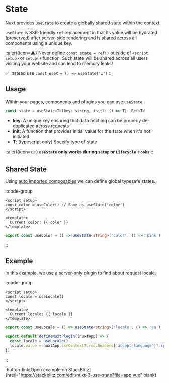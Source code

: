 # State

Nuxt provides `useState` to create a globally shared state within the context.

`useState` is SSR-friendly `ref` replacement in that its value will be hydrated (preserved) after server-side rendering and is shared across all components using a unique key.

::alert{icon=⚠️}
Never define `const state = ref()` outside of `<script setup>` or `setup()` function.
Such state will be shared across all users visiting your website and can lead to memory leaks!

✅ Instead use `const useX = () => useState('x')`
::

## Usage

Within your pages, components and plugins you can use `useState`.

```js
const state = useState<T>(key: string, init?: () => T): Ref<T>
```

* **key**: A unique key ensuring that data fetching can be properly de-duplicated across requests
* **init**: A function that provides initial value for the state when it's not initiated
* **T**: (typescript only) Specify type of state

::alert{icon=👉}
**`useState` only works during `setup` or `Lifecycle Hooks`**
::

## Shared State

Using [auto imported composables](/docs/directory-structure/composables) we can define global typesafe states.

::code-group

```vue [app.vue]
<script setup>
const color = useColor() // Same as useState('color')
</script>

<template>
  Current color: {{ color }}
</template>

```

```ts [composables/useColor.ts]
export const useColor = () => useState<string>('color', () => 'pink')
```

::

## Example

In this example, we use a [server-only plugin](/docs/directory-structure/plugins) to find about request locale.

::code-group

```vue [app.vue]
<script setup>
const locale = useLocale()
</script>

<template>
  Current locale: {{ locale }}
</template>
```

```ts [composables/useLocale.ts]
export const useLocale = () => useState<string>('locale', () => 'en')
```

```ts [plugins/locale.server.ts]
export default defineNuxtPlugin((nuxtApp) => {
  const locale = useLocale()
  locale.value = nuxtApp.ssrContext?.req.headers['accept-language']?.split(',')[0]
})
```

::

:button-link[Open example on StackBlitz]{href="https://stackblitz.com/edit/nuxt-3-use-state?file=app.vue" blank}
